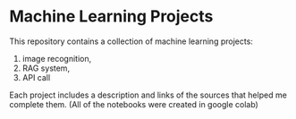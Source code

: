 # Machine Learning Projects
This repository contains a collection of machine learning projects:

1. image recognition,
2. RAG system,
3. API call

Each project includes a description and links of the sources that helped me complete them.
(All of the notebooks were created in google colab)
